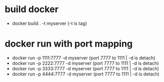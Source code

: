 # build docker
  - docker build . -t myserver (-t is tag)

# docker run with port mapping
  - docker run -p 1111:7777 -d myserver (port 7777 to 1111 | -d is detach)
  - docker run -p 2222:7777 -d myserver (port 7777 to 1111 | -d is detach)
  - docker run -p 3333:7777 -d myserver (port 7777 to 1111 | -d is detach)
  - docker run -p 4444:7777 -d myserver (port 7777 to 1111 | -d is detach)
